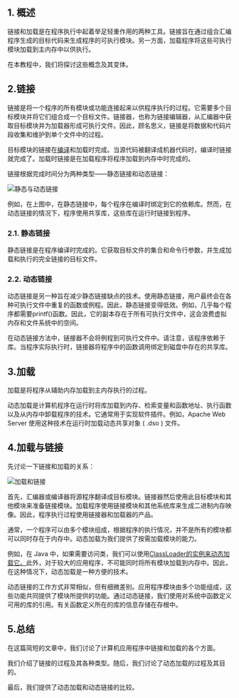 ## 1. 概述

链接和加载是在程序执行中起着举足轻重作用的两种工具。链接旨在通过组合汇编程序生成的目标代码来生成程序的可执行模块。另一方面，加载程序将这些可执行模块加载到主内存中以供执行。

在本教程中，我们将探讨这些概念及其变体。

## 2.链接

链接是将一个程序的所有模块或功能连接起来以供程序执行的过程。它需要多个目标模块并将它们组合成一个目标文件。链接器，也称为链接编辑器，从汇编器中获取目标模块并为加载器形成可执行文件。因此，顾名思义，链接是将数据和代码片段收集和维护到单个文件中的过程。

目标模块的链接在[编译](https://www.baeldung.com/cs/how-compilers-work)和加载时完成。当源代码被翻译成机器代码时，编译时链接就完成了。加载时链接是在加载程序将程序加载到内存中时完成的。

链接根据完成时间分为两种类型——静态链接和动态链接：

![静态与动态链接](https://www.baeldung.com/wp-content/uploads/sites/4/2021/01/StaticVsDynamicLinking-1536x1223-1-1024x815.png)

例如，在上图中，在静态链接中，每个程序在编译时绑定到它的依赖库。然而，在动态链接的情况下，程序使用共享库，这些库在运行时链接到程序。

### 2.1. 静态链接

静态链接是在程序编译时完成的。它获取目标文件的集合和命令行参数，并生成加载和执行的完全链接的目标文件。

### 2.2. 动态链接

动态链接是另一种旨在减少静态链接缺点的技术。使用静态链接，用户最终会在各种可执行文件中重复的函数或例程。因此，静态链接变得低效。例如，几乎每个程序都需要printf()函数。因此，它的副本存在于所有可执行文件中，这会浪费虚拟内存和文件系统中的空间。

在动态链接方法中，链接器不会将例程到可执行文件中。请注意，该程序依赖于库。当程序实际执行时，链接器将程序中的函数调用绑定到磁盘中存在的共享库。

## 3.加载

加载是将程序从辅助内存加载到主内存执行的过程。

动态加载是计算机程序在运行时将库加载到内存、检索变量和函数地址、执行函数以及从内存中卸载程序的技术。它通常用于实现软件插件。例如，Apache Web Server 使用这种技术在运行时加载动态共享对象 ( .dso ) 文件。

## 4.加载与链接

先讨论一下链接和加载的关系：

![加载和链接](https://www.baeldung.com/wp-content/uploads/sites/4/2021/01/LoadingAndLinking-1528x2048-1-764x1024.png)

首先，汇编器或编译器将源程序翻译成目标模块。链接器然后使用此目标模块和其他模块来准备链接模块。加载程序使用链接模块和其他系统库来生成二进制内存映像。因此，程序执行过程使用链接器和加载器的产品。

通常，一个程序可以由多个模块组成，根据程序的执行情况，并不是所有的模块都可以同时存在于内存中。动态加载为我们提供了按需加载模块的能力。

例如，在 Java 中，如果需要访问类，我们可以使用[ClassLoader的实例来动态加载它。](https://www.baeldung.com/java-classloaders)此外，对于较大的应用程序，不可能同时将所有模块加载到内存中。因此，在这种情况下，动态加载是一种方便的技术。

动态链接的工作方式非常相似，但有细微差别。应用程序模块由多个功能组成，这些功能共同提供了模块所提供的功能。通过动态链接，我们使用对系统中函数定义可用的库的引用。有关函数定义所在的库的信息存储在存根中。

## 5.总结

在这篇简短的文章中，我们讨论了计算机应用程序中链接和加载的各个方面。

我们介绍了链接的过程及其各种类型。随后，我们讨论了动态加载的过程及其目的。

最后，我们提供了动态加载和动态链接的比较。